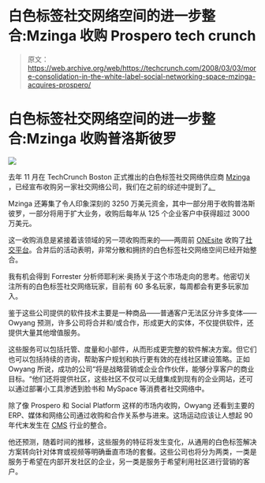 # 白色标签社交网络空间的进一步整合:Mzinga 收购 Prospero tech crunch

> 原文：<https://web.archive.org/web/https://techcrunch.com/2008/03/03/more-consolidation-in-the-white-label-social-networking-space-mzinga-acquires-prospero/>

# 白色标签社交网络空间的进一步整合:Mzinga 收购普洛斯彼罗

![](img/f26aa05392856c1b31b3fa952f868919.png)

去年 11 月在 TechCrunch Boston 正式推出的白色标签社交网络供应商 [Mzinga](https://web.archive.org/web/20221002135120/http://www.mzinga.com/) ，已经宣布收购另一家社交网络公司，我们在之前的综述中提到了[。](https://web.archive.org/web/20221002135120/http://www.beta.techcrunch.com/2007/08/14/34-more-ways-to-build-your-own-social-network/)

Mzinga 还筹集了令人印象深刻的 3250 万美元资金，其中一部分用于收购普洛斯彼罗，一部分将用于扩大业务，收购后每年从 125 个企业客户中获得超过 3000 万美元。

这一收购消息是紧接着该领域的另一项收购而来的——两周前 [ONEsite](https://web.archive.org/web/20221002135120/http://www.onesite.com/) 收购了[社交平台](https://web.archive.org/web/20221002135120/http://www.socialplatform.com/)。合并后的活动表明，非常分散和拥挤的白色标签社交网络空间已经开始整合。

我有机会得到 Forrester 分析师耶利米·奥扬关于这个市场走向的思考。他密切关注所有的白色标签社交网络玩家，目前有 60 多名玩家，每周都会有更多玩家加入。

鉴于这些公司提供的软件技术主要是一种商品——普通客户无法区分许多变体——Owyang 预测，许多公司将合并和/或合作，形成更大的实体，不仅提供软件，还提供大量其他增值服务。

这些服务可以包括托管、度量和小部件，从而形成更完整的软件解决方案。但它们也可以包括持续的咨询，帮助客户规划和执行更有效的在线社区建设策略。正如 Owyang 所说，成功的公司“将是战略营销或企业合作伙伴，能够分享客户的商业目标。“他们还将提供社区，这些社区不仅可以无缝集成到现有的企业网站，还可以通过部署小工具渗透到脸书和 MySpace 等消费者社交网络中。

除了像 Prospero 和 Social Platform 这样的市场内收购，Owyang 还看到主要的 ERP、媒体和网络公司通过收购和合作关系参与进来。这场运动应该让人想起 90 年代末发生在 [CMS](https://web.archive.org/web/20221002135120/http://en.wikipedia.org/wiki/Content_management_system) 行业的整合。

他还预测，随着时间的推移，这些服务的特征将发生变化，从通用的白色标签解决方案转向针对体育或视频等明确垂直市场的套餐。这些公司也将分为两类，一类是服务于希望在内部开发社区的企业，另一类是服务于希望利用社区进行营销的客户。